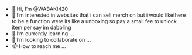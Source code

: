 - 👋 Hi, I’m @WABAKI420
- 👀 I’m interested in websites that i can sell merch on but i would likethere to be a function were its like a unboxing so pay a small fee to unlock item per say im dabbling
- 🌱 I’m currently learning ...
- 💞️ I’m looking to collaborate on ...
- 📫 How to reach me ...

<!---
WABAKI420/WABAKI420 is a ✨ special ✨ repository because its `README.md` (this file) appears on your GitHub profile.
You can click the Preview link to take a look at your changes.
--->
